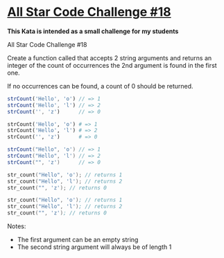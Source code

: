 # [All Star Code Challenge #18](https://www.codewars.com/kata/5865918c6b569962950002a1)
**This Kata is intended as a small challenge for my students**

All Star Code Challenge #18

Create a function called that accepts 2 string arguments and returns an integer of the count of occurrences the 2nd argument is found in the first one.

If no occurrences can be found, a count of 0 should be returned.

```javascript
strCount('Hello', 'o') // => 1
strCount('Hello', 'l') // => 2
strCount('', 'z')      // => 0
```
```ruby
strCount('Hello', 'o') # => 1
strCount('Hello', 'l') # => 2
strCount('', 'z')      # => 0
```
```java
strCount("Hello", 'o') // => 1
strCount("Hello", 'l') // => 2
strCount("", 'z')      // => 0
```
```c
str_count("Hello", 'o'); // returns 1
str_count("Hello", 'l'); // returns 2
str_count("", 'z'); // returns 0
```
```nasm
str_count("Hello", 'o'); // returns 1
str_count("Hello", 'l'); // returns 2
str_count("", 'z'); // returns 0
```

Notes:
* The first argument can be an empty string  
* The second string argument will always be of length 1
